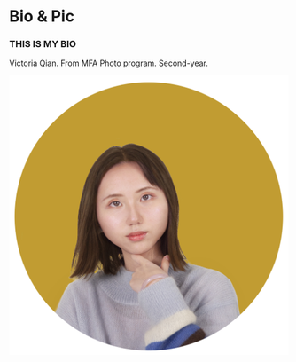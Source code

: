 # Bio & Pic
### THIS IS MY BIO

Victoria Qian. From MFA Photo program. Second-year.

![alt text](https://github.com/VictoriaLXQian/OpenFrameWorks/blob/master/Whatever/QLX_01%202.jpg)

